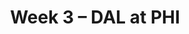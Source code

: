 ---
layout: game
title: Week 3 – DAL at PHI
season: 2001
game_id: 2001_03_DAL_PHI
away_team: DAL
home_team: PHI
---